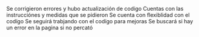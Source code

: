 Se corrigieron errores y hubo actualización de codigo
Cuentas con las instrucciónes y medidas que se pidieron 
Se cuenta con flexiblidad con el codígo
Se seguirá trabjando con el codígo para mejoras
Se buscará si hay un error en la pagina si no percató
